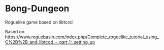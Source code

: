 # Bong-Dungeon
Roguelike game based on libtcod

Based on: https://www.roguebasin.com/index.php/Complete_roguelike_tutorial_using_C%2B%2B_and_libtcod_-_part_1:_setting_up
